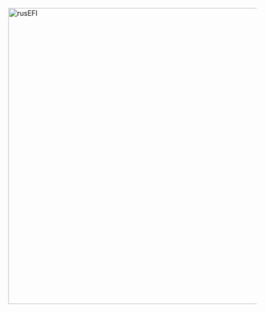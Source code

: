 <a href="https://rusefi.com/"><img src="https://raw.githubusercontent.com/wiki/rusefi/rusefi/Images/logo_new.png" alt="rusEFI" width="600"></a>
